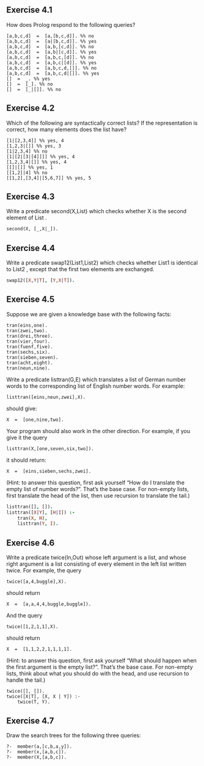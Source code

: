 ## Exercise  4.1 
How does Prolog respond to the following queries?
```
[a,b,c,d]  =  [a,[b,c,d]]. %% no
[a,b,c,d]  =  [a|[b,c,d]]. %% yes
[a,b,c,d]  =  [a,b,[c,d]]. %% no
[a,b,c,d]  =  [a,b|[c,d]]. %% yes
[a,b,c,d]  =  [a,b,c,[d]]. %% no
[a,b,c,d]  =  [a,b,c|[d]]. %% yes
[a,b,c,d]  =  [a,b,c,d,[]]. %% no
[a,b,c,d]  =  [a,b,c,d|[]]. %% yes
[]  =  _. %% yes
[]  =  [_]. %% no
[]  =  [_|[]]. %% no
```

## Exercise  4.2 
Which of the following are syntactically correct lists? If the representation is correct, how many elements does the list have?
```
[1|[2,3,4]] %% yes, 4
[1,2,3|[]] %% yes, 3
[1|2,3,4] %% no
[1|[2|[3|[4]]]] %% yes, 4
[1,2,3,4|[]] %% yes, 4
[[]|[]] %% yes, 1
[[1,2]|4] %% no
[[1,2],[3,4]|[5,6,7]] %% yes, 5
```

## Exercise  4.3 
Write a predicate second(X,List) which checks whether X is the second element of List .

```pl
second(X, [_,X|_]).
```

## Exercise  4.4 
Write a predicate swap12(List1,List2) which checks whether List1 is identical to List2 , except that the first two elements are exchanged.

```prolog
swap12([X,Y|T], [Y,X|T]).
```

## Exercise  4.5 
Suppose we are given a knowledge base with the following facts:

    tran(eins,one).
    tran(zwei,two).
    tran(drei,three).
    tran(vier,four).
    tran(fuenf,five).
    tran(sechs,six).
    tran(sieben,seven).
    tran(acht,eight).
    tran(neun,nine).

Write a predicate listtran(G,E) which translates a list of German number words to the corresponding list of English number words. For example:

    listtran([eins,neun,zwei],X).
should give:

    X  =  [one,nine,two].
Your program should also work in the other direction. For example, if you give it the query

    listtran(X,[one,seven,six,two]).
it should return:

    X  =  [eins,sieben,sechs,zwei].
(Hint: to answer this question, first ask yourself “How do I translate the empty list of number words?”. That’s the base case. For non-empty lists, first translate the head of the list, then use recursion to translate the tail.)

```prolog
listtran([], []).
listtran([X|Y], [H|I]) :-
    tran(X, H),
    listtran(Y, I).
```

## Exercise  4.6 
Write a predicate twice(In,Out) whose left argument is a list, and whose right argument is a list consisting of every element in the left list written twice. For example, the query

    twice([a,4,buggle],X).
should return

    X  =  [a,a,4,4,buggle,buggle]).
And the query

    twice([1,2,1,1],X).
should return

    X  =  [1,1,2,2,1,1,1,1].
(Hint: to answer this question, first ask yourself “What should happen when the first argument is the empty list?”. That’s the base case. For non-empty lists, think about what you should do with the head, and use recursion to handle the tail.)
```
twice([], []).
twice([X|T], [X, X | Y]) :-
    twice(T, Y).
```

## Exercise  4.7 
Draw the search trees for the following three queries:

    ?-  member(a,[c,b,a,y]).
    ?-  member(x,[a,b,c]).
    ?-  member(X,[a,b,c]).
   

